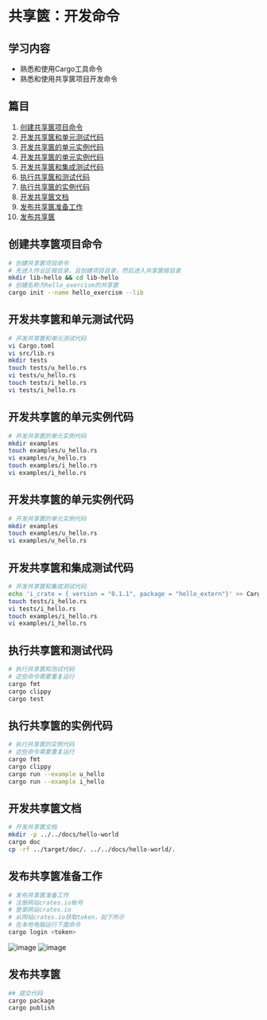 共享篋：开发命令
======================

## 学习内容
- 熟悉和使用Cargo工具命令
- 熟悉和使用共享篋项目开发命令

## 篇目

1. [创建共享篋项目命令](#创建共享篋项目命令)
1. [开发共享篋和单元测试代码](#开发共享篋和单元测试代码)
1. [开发共享篋的单元实例代码](#开发共享篋的单元实例代码)
1. [开发共享篋的单元实例代码](#开发共享篋的单元实例代码)
1. [开发共享篋和集成测试代码](#开发共享篋和集成测试代码)
1. [执行共享篋和测试代码](#执行共享篋和测试代码)
1. [执行共享篋的实例代码](#执行共享篋的实例代码)
1. [开发共享篋文档](#开发共享篋文档)
1. [发布共享篋准备工作](#发布共享篋准备工作)
1. [发布共享篋](#发布共享篋)

## 创建共享篋项目命令
```bash
# 创建共享篋项目命令
# 先进入作业区根目录，且创建项目目录，然后进入共享篋根目录
mkdir lib-hello && cd lib-hello
# 创建名称为hello_exercism的共享篋
cargo init --name hello_exercism --lib
```

## 开发共享篋和单元测试代码
```bash
# 开发共享篋和单元测试代码
vi Cargo.toml
vi src/lib.rs
mkdir tests
touch tests/u_hello.rs
vi tests/u_hello.rs
touch tests/i_hello.rs
vi tests/i_hello.rs
```

## 开发共享篋的单元实例代码
```bash
# 开发共享篋的单元实例代码
mkdir examples
touch examples/u_hello.rs
vi examples/u_hello.rs
touch examples/i_hello.rs
vi examples/i_hello.rs
```

## 开发共享篋的单元实例代码
```bash
# 开发共享篋的单元实例代码
mkdir examples
touch examples/u_hello.rs
vi examples/u_hello.rs
```

## 开发共享篋和集成测试代码
```bash
# 开发共享篋和集成测试代码
echo 'i_crate = { version = "0.1.1", package = "hello_extern"}' >> Cargo.toml
touch tests/i_hello.rs
vi tests/i_hello.rs
touch examples/i_hello.rs
vi examples/i_hello.rs
```

## 执行共享篋和测试代码
```bash
# 执行共享篋和测试代码
# 这些命令需要重复运行
cargo fmt
cargo clippy
cargo test
```

## 执行共享篋的实例代码
```bash
# 执行共享篋的实例代码
# 这些命令需要重复运行
cargo fmt
cargo clippy
cargo run --example u_hello
cargo run --example i_hello
```

## 开发共享篋文档
```bash
# 开发共享篋文档
mkdir -p ../../docs/hello-world
cargo doc
cp -rf ../target/doc/. ../../docs/hello-world/.
```

## 发布共享篋准备工作

```bash
# 发布共享篋准备工作
# 注册网站crates.io帐号
# 登录网站crates.io
# 从网站crates.io获取token，如下所示
# 在本地电脑运行下面命令
cargo login <token>
```
![image](../../images/crates_io_api_access_new_token.png)
![image](../../images/crates_io_api_access_create.png)

## 发布共享篋
```bash
## 提交代码
cargo package
cargo publish
```